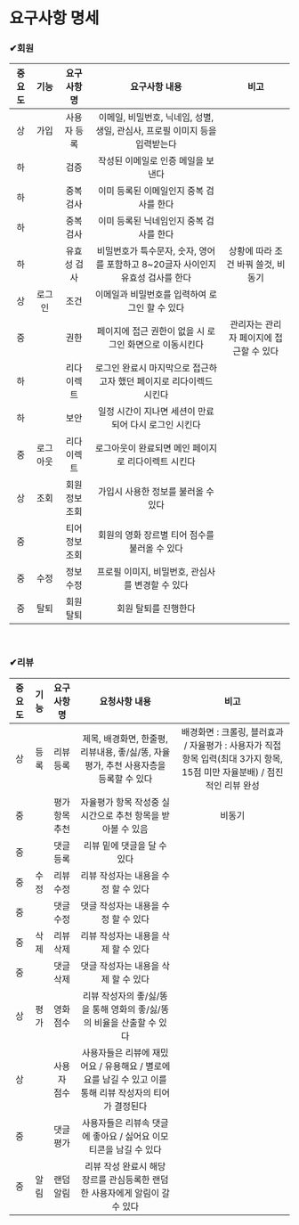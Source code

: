 # 요구사항 명세


### ✔회원
| 중요도 | 기능 | 요구사항명 | 요구사항 내용 | 비고 |
|:---:|:---:|:---:|:---:|:---:|
| 상 | 가입 | 사용자 등록 | 이메일, 비밀번호, 닉네임, 성별, 생일, 관심사, 프로필 이미지 등을 입력받는다 |  |
| 하 |  | 검증 | 작성된 이메일로 인증 메일을 보낸다 |  |
| 하 |  | 중복 검사 | 이미 등록된 이메일인지 중복 검사를 한다 |  |
| 하 |  | 중복 검사 | 이미 등록된 닉네임인지 중복 검사를 한다 |  |
| 하 |  | 유효성 검사 | 비밀번호가 특수문자, 숫자, 영어를 포함하고 8~20글자 사이인지 유효성 검사를 한다 | 상황에 따라 조건 바꿔 쓸것, 비동기 |
| 상 | 로그인 | 조건 | 이메일과 비밀번호를 입력하여 로그인 할 수 있다 |  |
| 중 |  | 권한 | 페이지에 접근 권한이 없을 시 로그인 화면으로 이동시킨다 | 관리자는 관리자 페이지에 접근할 수 있다 |
| 하 |  | 리다이렉트 | 로그인 완료시 마지막으로 접근하고자 했던 페이지로 리다이렉드 시킨다 |  |
| 하 |  | 보안 | 일정 시간이 지나면 세션이 만료되어 다시 로그인 시킨다 |  |
| 중 | 로그아웃 | 리다이렉트 | 로그아웃이 완료되면 메인 페이지로 리다이렉트 시킨다 |  |
| 상 | 조회 | 회원 정보 조회 | 가입시 사용한 정보를 불러올 수 있다 |  |
| 중 |  | 티어 정보 조회 | 회원의 영화 장르별 티어 점수를 불러올 수 있다 |  |
| 중 | 수정 | 정보 수정 | 프로필 이미지, 비밀번호, 관심사를 변경할 수 있다 |  |
| 중 | 탈퇴 | 회원 탈퇴 | 회원 탈퇴를 진행한다 |  |


<br>

### ✔리뷰
| 중요도 | 기능 | 요구사항명 | 요청사항 내용 | 비고 |
|:---:|:---:|:---:|:---:|:---:|
| 상 | 등록 | 리뷰 등록 | 제목, 배경화면, 한줄평, 리뷰내용, 좋/싫/똥, 자율평가, 추천 사용자층을 등록할 수 있다 | 배경화면 : 크롤링, 블러효과 / 자율평가 : 사용자가 직접 항목 입력(최대 3가지 항목, 15점 미만 자율분배) / 점진적인 리뷰 완성 |
| 중 |  | 평가 항목 추천 | 자율평가 항목 작성중 실시간으로 추천 항목을 받아볼 수 있음 | 비동기 | 
| 중 |  | 댓글 등록 | 리뷰 밑에 댓글을 달 수 있다 |  |
| 중 | 수정 | 리뷰 수정 | 리뷰 작성자는 내용을 수정 할 수 있다 |  |
| 중 |  | 댓글 수정 | 댓글 작성자는 내용을 수정 할 수 있다 |  |
| 중 | 삭제 | 리뷰 삭제 | 리뷰 작성자는 내용을 삭제 할 수 있다 |  |
| 중 |  | 댓글 삭제 | 댓글 작성자는 내용을 삭제 할 수 있다 |  |
| 상 | 평가 | 영화 점수 | 리뷰 작성자의 좋/싫/똥을 통해 영화의 좋/싫/똥의 비율을 산출할 수 있다 |  |
| 상 |  | 사용자 점수 | 사용자들은 리뷰에 재밌어요 / 유용해요 / 별로에요를 남길 수 있고 이를 통해 리뷰 작성자의 티어가 결정된다 |  |
| 중 |  | 댓글 평가 | 사용자들은 리뷰속 댓글에 좋아요 / 싫어요 이모티콘을 남길 수 있다 |  |
| 중 | 알림 | 랜덤 알림 | 리뷰 작성 완료시 해당 장르를 관심등록한 랜덤한 사용자에게 알림이 갈 수 있다 |  | 

<br>